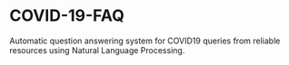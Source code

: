 # COVID-19-FAQ
Automatic question answering system for COVID19 queries from reliable resources using Natural Language Processing.
